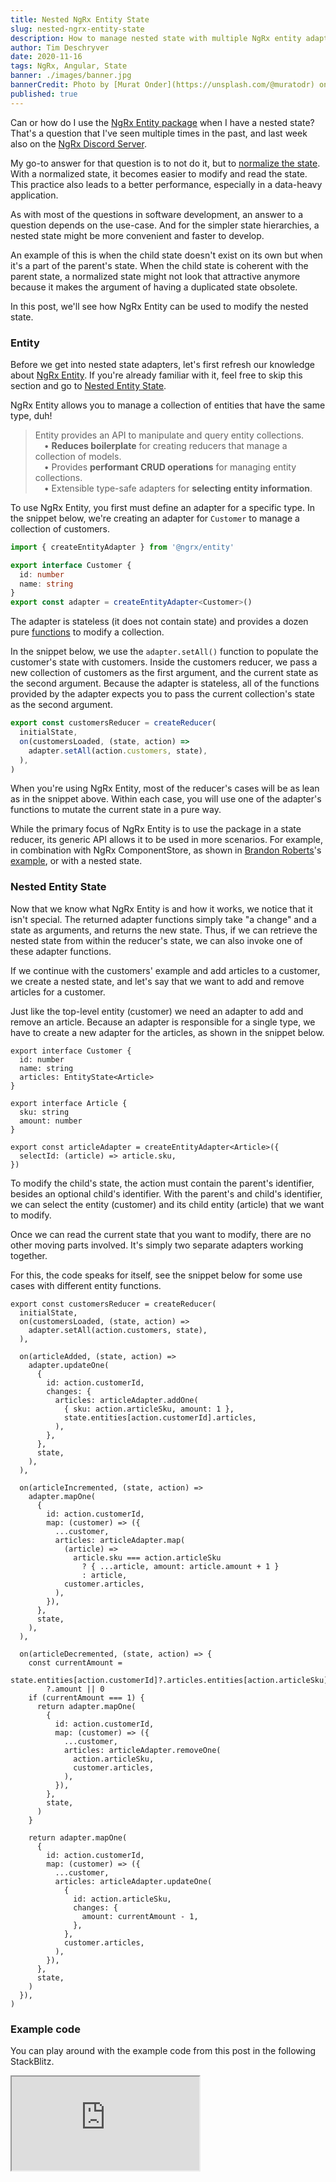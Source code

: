 ```yaml
---
title: Nested NgRx Entity State
slug: nested-ngrx-entity-state
description: How to manage nested state with multiple NgRx entity adapters.
author: Tim Deschryver
date: 2020-11-16
tags: NgRx, Angular, State
banner: ./images/banner.jpg
bannerCredit: Photo by [Murat Onder](https://unsplash.com/@muratodr) on [Unsplash](https://unsplash.com)
published: true
---
```


Can or how do I use the [NgRx Entity package](https://ngrx.io/guide/entity) when I have a nested state?
That's a question that I've seen multiple times in the past, and last week also on the [NgRx Discord Server](https://discord.gg/gCEj4zC).

My go-to answer for that question is to not do it, but to [normalize the state](/blog/normalizing-state). With a normalized state, it becomes easier to modify and read the state. This practice also leads to a better performance, especially in a data-heavy application.

As with most of the questions in software development, an answer to a question depends on the use-case.
And for the simpler state hierarchies, a nested state might be more convenient and faster to develop.

An example of this is when the child state doesn't exist on its own but when it's a part of the parent's state.
When the child state is coherent with the parent state, a normalized state might not look that attractive anymore because it makes the argument of having a duplicated state obsolete.

In this post, we'll see how NgRx Entity can be used to modify the nested state.

### Entity

Before we get into nested state adapters, let's first refresh our knowledge about [NgRx Entity](https://ngrx.io/guide/entity).
If you're already familiar with it, feel free to skip this section and go to [Nested Entity State](#nested-entity-state).

NgRx Entity allows you to manage a collection of entities that have the same type, duh!

> Entity provides an API to manipulate and query entity collections.<br/> &emsp;• **Reduces boilerplate** for creating reducers that manage a collection of models.<br/> &emsp;• Provides **performant CRUD operations** for managing entity collections.<br/> &emsp;• Extensible type-safe adapters for **selecting entity information**.

To use NgRx Entity, you first must define an adapter for a specific type.
In the snippet below, we're creating an adapter for `Customer` to manage a collection of customers.

```ts{7}:customers.reducer.ts
import { createEntityAdapter } from '@ngrx/entity'

export interface Customer {
  id: number
  name: string
}
export const adapter = createEntityAdapter<Customer>()
```

The adapter is stateless (it does not contain state) and provides a dozen pure [functions](https://ngrx.io/guide/entity/adapter#adapter-collection-methods) to modify a collection.

In the snippet below, we use the `adapter.setAll()` function to populate the customer's state with customers.
Inside the customers reducer, we pass a new collection of customers as the first argument, and the current state as the second argument.
Because the adapter is stateless, all of the functions provided by the adapter expects you to pass the current collection's state as the second argument.

```ts{4}:customers.reducer.ts
export const customersReducer = createReducer(
  initialState,
  on(customersLoaded, (state, action) =>
    adapter.setAll(action.customers, state),
  ),
)
```

When you're using NgRx Entity, most of the reducer's cases will be as lean as in the snippet above.
Within each case, you will use one of the adapter's functions to mutate the current state in a pure way.

While the primary focus of NgRx Entity is to use the package in a state reducer, its generic API allows it to be used in more scenarios.
For example, in combination with NgRx ComponentStore, as shown in [Brandon Roberts](https://twitter.com/brandontroberts)'s [example](https://stackblitz.com/edit/heroes-component-store?file=src%2Fapp%2Fhero.service.ts), or with a nested state.

### Nested Entity State

Now that we know what NgRx Entity is and how it works, we notice that it isn't special.
The returned adapter functions simply take "a change" and a state as arguments, and returns the new state.
Thus, if we can retrieve the nested state from within the reducer's state, we can also invoke one of these adapter functions.

If we continue with the customers' example and add articles to a customer, we create a nested state, and let's say that we want to add and remove articles for a customer.

Just like the top-level entity (customer) we need an adapter to add and remove an article.
Because an adapter is responsible for a single type, we have to create a new adapter for the articles, as shown in the snippet below.

```ts{4, 7-10, 12-14}:customers.reducer.ts
export interface Customer {
  id: number
  name: string
  articles: EntityState<Article>
}

export interface Article {
  sku: string
  amount: number
}

export const articleAdapter = createEntityAdapter<Article>({
  selectId: (article) => article.sku,
})
```

To modify the child's state, the action must contain the parent's identifier, besides an optional child's identifier.
With the parent's and child's identifier, we can select the entity (customer) and its child entity (article) that we want to modify.

Once we can read the current state that you want to modify, there are no other moving parts involved.
It's simply two separate adapters working together.

For this, the code speaks for itself, see the snippet below for some use cases with different entity functions.

```ts{8-19, 23-38, 41-78}:customers.reducer.ts
export const customersReducer = createReducer(
  initialState,
  on(customersLoaded, (state, action) =>
    adapter.setAll(action.customers, state),
  ),

  on(articleAdded, (state, action) =>
    adapter.updateOne(
      {
        id: action.customerId,
        changes: {
          articles: articleAdapter.addOne(
            { sku: action.articleSku, amount: 1 },
            state.entities[action.customerId].articles,
          ),
        },
      },
      state,
    ),
  ),

  on(articleIncremented, (state, action) =>
    adapter.mapOne(
      {
        id: action.customerId,
        map: (customer) => ({
          ...customer,
          articles: articleAdapter.map(
            (article) =>
              article.sku === action.articleSku
                ? { ...article, amount: article.amount + 1 }
                : article,
            customer.articles,
          ),
        }),
      },
      state,
    ),
  ),

  on(articleDecremented, (state, action) => {
    const currentAmount =
      state.entities[action.customerId]?.articles.entities[action.articleSku]
        ?.amount || 0
    if (currentAmount === 1) {
      return adapter.mapOne(
        {
          id: action.customerId,
          map: (customer) => ({
            ...customer,
            articles: articleAdapter.removeOne(
              action.articleSku,
              customer.articles,
            ),
          }),
        },
        state,
      )
    }

    return adapter.mapOne(
      {
        id: action.customerId,
        map: (customer) => ({
          ...customer,
          articles: articleAdapter.updateOne(
            {
              id: action.articleSku,
              changes: {
                amount: currentAmount - 1,
              },
            },
            customer.articles,
          ),
        }),
      },
      state,
    )
  }),
)
```

### Example code

You can play around with the example code from this post in the following StackBlitz.

<iframe src="https://stackblitz.com/edit/ngrx-nested-entity?file=src/app/customers.reducer.ts&ctl=1&embed=1" title="ngrx-nested-entity" loading="lazy"></iframe>
